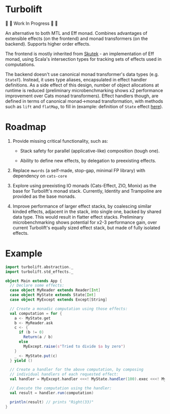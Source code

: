 # Turbolift

:construction: :construction: Work In Progress :construction: :construction:

An alternative to both MTL and Eff monad. Combines advantages of extensible effects (on the frontend) and monad transformers (on the backend). Supports higher order effects.

The frontend is mostly inherited from [Skutek](https://github.com/marcinzh/skutek) - an implementation of Eff monad, using Scala's intersection types for tracking sets of effects used in computations.

The backend doesn't use canonical monad transformer's data types (e.g. `StateT`). Instead, it uses type aliases, encapsulated in effect handler definitions. As a side effect of this design, number of object allocations at runtime is reduced (preliminary microbenchmarking shows x2 performance improvement over Cats monad transformers). Effect handlers though, are defined in terms of canonical monad->monad transformation, with methods such as `lift` and `flatMap`, to fill in (example: definition of `State` effect [here](https://github.com/marcinzh/turbolift/blob/35147d3545f5d7bbcd0d7f1498fedb3d6469dd39/modules/core/src/main/scala/turbolift/std_effects/State.scala#L28-L33)).



# Roadmap

1. Provide missing critical functionality, such as:

   - Stack safety for parallel (applicative-like) composition (tough one).
   
   - Ability to define new effects, by delegation to preexisting effects.

2. Replace `mwords` (a self-made, stop-gap, minimal FP library) with dependency on `cats-core`

3. Explore using preexisting IO monads (Cats-Effect, ZIO, Monix) as the base for Turbolift's monad stack. Currently, Identity and Trampoline are provided as the base monads.

4. Improve performance of larger effect stacks, by coalescing similar kinded effects, adjacent in the stack, into single one, backed by shared data type. This would result in flatter effect stacks. Preliminary microbenchmarking shows potential for x2-3 performance gain, over current Turbolift's equally sized effect stack, but made of fully isolated effects.


# Example
```scala
import turbolift.abstraction._
import turbolift.std_effects._

object Main extends App {
  // Declare some effects:
  case object MyReader extends Reader[Int]
  case object MyState extends State[Int]
  case object MyExcept extends Except[String]

  // Create a monadic computation using those effects:
  val computation = for {
    a <- MyState.get
    b <- MyReader.ask
    c <- {
      if (b != 0) 
        Return(a / b)
      else 
        MyExcept.raise(s"Tried to divide $a by zero")
    }
    _ <- MyState.put(c)
  } yield ()

  // Create a handler for the above computation, by composing
  // individual handlers of each requested effect:
  val handler = MyExcept.handler <<<! MyState.handler(100).exec <<<! MyReader.handler(3)

  // Execute the computation using the handler:
  val result = handler.run(computation)

  println(result) // prints "Right(33)"
}
```
